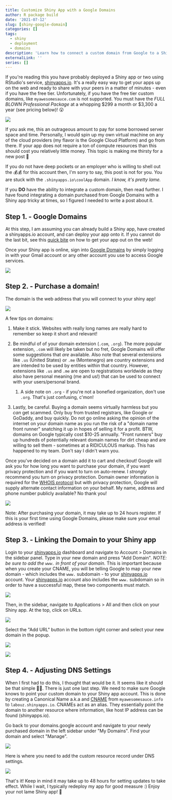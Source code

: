 ```yaml
---
title: Customize Shiny App with a Google Domains
author: R package build
date: '2021-07-12'
slug: [shiny-google-domain]
categories: []
tags:
  - shiny
  - deployment
  - domains
description: 'Learn how to connect a custom domain from Google to a Shiny app deployed onto shinyapps.io'
externalLink: ''
series: []
---
```


If you're reading this you have probably deployed a Shiny app or two using RStudio's service, [shinyapps.io](https://www.shinyapps.io/). It's a really easy way to get your apps up on the web and ready to share with your peers in a matter of minutes - even if you have the free tier. Unfortunately, if you have the free tier custom domains, like `myawesomesauce.com` is not supported. You must have the *FULL BLOWN Professional Package* at a whopping $299 a month or $3,300 a year (see pricing below)! 😮

![](./pricing.png)

If you ask me, this an outrageous amount to pay for some borrowed server space and time. Personally, I would spin up my own virtual machine on any of the cloud providers (my flavor is the Google Cloud Platform) and go from there. If your app does not require a ton of compute resources than this should cost you relatively little money. This topic is making me thirsty for a new post 🤔

If you do not have deep pockets or an employer who is willing to shell out the 💰💰 for this account then, I'm sorry to say, this post is not for you. You are stuck with the `.shinyapps.io\coolApp` domain. *I know, it's pretty lame.*

If you **DO** have the ability to integrate a custom domain, then read further. I have found integrating a domain purchased from Google Domains with a Shiny app tricky at times, so I figured I needed to write a post about it. 

## Step 1. - Google Domains

At this step, I am assuming you can already build a Shiny app, have created a shinyapps.io account, and can deploy your app onto it. If you cannot do the last bit, see this [quick bite](https://docs.rstudio.com/shinyapps.io/getting-started.html#deploying-applications) on how to get your app out on the web!

Once your Shiny app is online, sign into [Google Domains](https://domains.google/) by simply logging in with your Gmail account or any other account you use to access Google services. 

![](domains.png)

## Step 2. - Purchase a domain!

The domain is the web address that you will connect to your shiny app! 

![](get_domain.png)

A few tips on domains:

1. Make it stick. Websites with really long names are really hard to remember so keep it short and relevant!  

2. Be mindful of of your domain extension (`.com`, `.org`). The more popular extension, `.com` will likely be taken but no fret, Google Domains will offer some suggestions that *are* available. Also note that several extensions like `.us` (United States) or `.me` (Montenegro) are country extensions and are intended to be used by entities within that country. However, extensions like `.us` and `.me` are open to registrations worldwide as they also have personal meaning (me and us!) that can be used to connect with your users/personal brand.   
    1. A side note on `.org` - if you're not a bonefied organization, don't use `.org`. That's just confusing, c'mon!
  
3. Lastly, be careful. Buying a domain seems virtually harmless but you *can* get scammed. Only buy from trusted registrars, like Google or GoDaddy, and buy quickly. Do not go online asking the opinion of the internet on your domain name as you run the risk of a "domain name front runner" snatching it up in hopes of selling it for a profit. BTW, domains on Google typically cost $10-25 annually. "Front runners" buy up hundreds of potentially relevant domain names for dirt cheap and are willing to sell them - sometimes at a RIDICULOUS markup. This has happened to my team. Don't say I didn't warn you. 

Once you've decided on a domain add it to cart and checkout! Google will ask you for how long you want to purchase your domain, if you want privacy protection and if you want to turn on auto-renew. I *strongly* recommend you turn on privacy protection. Domain owner information is required for the [WHOIS protocol](https://en.wikipedia.org/wiki/WHOIS) but with privacy protection, Google will supply alternate contact information on your behalf. My name, address and phone number publicly available? No thank you!

![](cart_add.png)


Note: After purchasing your domain, it may take up to 24 hours register. If this is your first time using Google Domains, please make sure your email address is verified!

## Step 3. - Linking the Domain to your Shiny app

Login to your [shinyapps.io](https://www.shinyapps.io/) dashboard and navigate to Account > Domains in the sidebar panel. Type in your new domain and press "Add Domain". *NOTE: be sure to add the `www.` in front of your domain.* This is important because when you create your CNAME, you will be telling Google to map your new domain - which includes the `www.` subdomain - to your [shinyapps.io](https://www.shinyapps.io/) account. Your [shinyapps.io](https://www.shinyapps.io/) account also includes the `www.` subdomain so in order to have a successful map, these two components must match.

![](sidebar3.gif)

Then, in the sidebar, navigate to Applications > All and then click on your Shiny app. At the top, click on URLs.

![](URL.png)

Select the "Add URL" button in the bottom right corner and select your new domain in the popup.

![](add_url.png)

![](add_url2.png)


## Step 4. - Adjusting DNS Settings

When I first had to do this, I thought that would be it. It seems like it should be that simple 🤷‍♀️. There is just one last step. We need to make sure Google knows to point your custom domain to your Shiny app account. This is done by creating a Canonical Name a.k.a and [CNAME](https://en.wikipedia.org/wiki/CNAME_record) from `myawesomesauce.info` to `labouz.shinyapps.io`. CNAMEs act as an alias. They essentially point the domain to another resource where information, like host IP address can be found (shinyapps.io).

Go back to your domains.google account and navigate to your newly purchased domain in the left sidebar under "My Domains". Find your domain and select "Manage".

![](manage.png)

Here is where you need to add the custom resource record under DNS settings. 

![](cname.gif)

That's it! Keep in mind it may take up to 48 hours for setting updates to take effect. While I wait, I typically redeploy my app for good measure :) Enjoy your not lame Shiny app! 🐹
